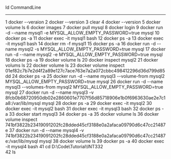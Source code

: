 
  Id CommandLine                                                                                                                                                                           
  -- -----------
   1 docker --veraion
   2 docker --version
   3 clear
   4 docker --version
   5 docker volume ls
   6 docker images
   7 docker pull mysql
   8 docker login
   9 docker run -d --name mysql1 -e MYSQL_ALLOW_EMPTY_PASSWORD=true mysql
  10 docker ps -a
  11 docker exec -it mysql1 bash
  12 docker ps -a
  13 docker exec -it mysql1 bash
  14 docker rm -f mysql1
  15 docker ps -a
  16 docker run -d --name mysql2 -s MYSQL_ALLOW_EMPTY_PASSWORD=true mysql
  17 docker run -d --name mysql2 -e MYSQL_ALLOW_EMPTY_PASSWORD=true mysql
  18 docker ps -a
  19 docker volume ls
  20 docker inspect mysql2
  21 docker volums ls
  22 docker volume ls
  23 docker volume inspect 01ef82c7b7e2d4f2a89e127c7ace763e7a2a072cbbc498412296d36d799d85dd
  24 docker ps -a
  25 docker run -d --name mysql3 --volume-from mysql2 MYSQL_ALLOW_EMPTY_PASSWORD=true mysql
  26 docker run -d --name mysql3 --volumes-from mysql2 MYSQL_ALLOW_EMPTY_PASSWORD=true mysql
  27 docker run -d --name mysql3 -v 8fcb0b68720950db02e2860601e7707f56d85718906e1b0f6963630ae2e7c1a8:/var/lib/mysql mysql
  28 docker ps -a
  29 docker exec -it mysql2
  30 docker exec -it mysql2 bash
  31 docker exec -it mysql3 bash
  32 docker ps -a
  33 docker start mysql3
  34 docker ps -a
  35 docker volume ls
  36 docker volume inspect 741bf3822b23419091202fc28dded45cf3188e0a2afaca09790d6c47cc21487e
  37 docker run -d --name mysql4 -v 741bf3822b23419091202fc28dded45cf3188e0a2afaca09790d6c47cc21487e:/var/lib/mysql mysql
  38 docker volume ls
  39 docker ps -a
  40 docker exec -it mysql4 bash
  41 cd D:\Code\Tutorial\INT332\
  42 ls


